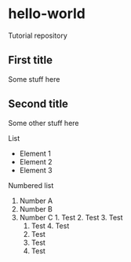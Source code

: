 # hello-world
Tutorial repository

## First title

Some stuff here

## Second title

Some other stuff here

List
  * Element 1
  * Element 2
  * Element 3

Numbered list
  1. Number A
  2. Number B
  3. Number C
    1. Test
    2. Test
    3. Test
      1. Test
    4. Test
      1. Test
      2. Test
      4. Test